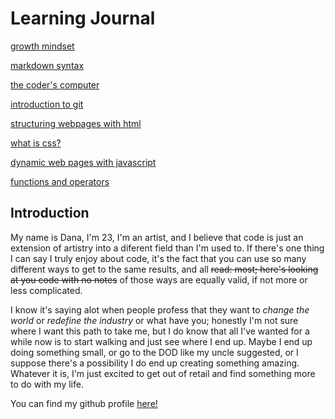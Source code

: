 # Learning Journal

[growth mindset](growthMindset.md)

[markdown syntax](markdown.md)

[the coder's computer](console.md)

[introduction to git](gitIntro.md)

[structuring webpages with html](HTML.md)

[what is css?](css.md)

[dynamic web pages with javascript](javascript.md)

[functions and operators](functions.md)

## Introduction

  My name is Dana, I'm 23, I'm an artist, and I believe that code is just an extension of artistry into a diferent field than I'm used to. If there's one thing I can say I truly enjoy about code, it's the fact that you can use so many different ways to get to the same results, and all ~~read: most; here's looking at you code with no notes~~ of those ways are equally valid, if not more or less complicated.
  
  I know it's saying alot when people profess that they want to *change the world* or *redefine the industry* or what have you; honestly I'm not sure where I want this path to take me, but I do know that all I've wanted for a while now is to start walking and just see where I end up. Maybe I end up doing something small, or go to the DOD like my uncle suggested, or I suppose there's a possibility I do end up creating something amazing. Whatever it is, I'm just excited to get out of retail and find something more to do with my life.


You can find my github profile [here!](https://github.com/dLeigh01)
